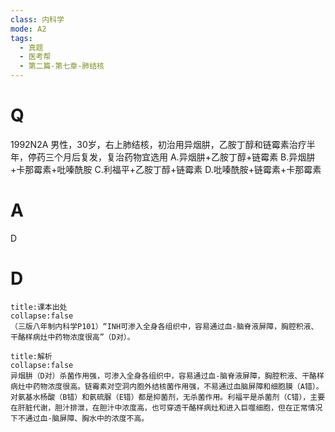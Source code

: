 ```yaml
---
class: 内科学
mode: A2
tags:
  - 真题
  - 医考帮
  - 第二篇-第七章-肺结核
---
```


# Q
1992N2A 男性，30岁，右上肺结核，初治用异烟肼，乙胺丁醇和链霉素治疗半年，停药三个月后复发，复治药物宜选用
A.异烟肼+乙胺丁醇+链霉素
B.异烟肼+卡那霉素+吡嗪酰胺
C.利福平+乙胺丁醇+链霉素
D.吡嗪酰胺+链霉素+卡那霉素

# A
D
# D
```ad-note
title:课本出处
collapse:false
（三版八年制内科学P101）“INH可渗入全身各组织中，容易通过血-脑脊液屏障，胸腔积液、干酪样病灶中药物浓度很高”（D对）。
```

```ad-summary
title:解析
collapse:false
异烟肼（D对）杀菌作用强，可渗入全身各组织中，容易通过血-脑脊液屏障，胸腔积液、干酪样病灶中药物浓度很高。链霉素对空洞内胞外结核菌作用强，不易通过血脑屏障和细胞膜（A错）。对氨基水杨酸（B错）和氨硫脲（E错）都是抑菌剂，无杀菌作用。利福平是杀菌剂（C错），主要在肝脏代谢，胆汁排泄，在胆汁中浓度高，也可穿透干酪样病灶和进入巨噬细胞，但在正常情况下不通过血-脑屏障、胸水中的浓度不高。
```

